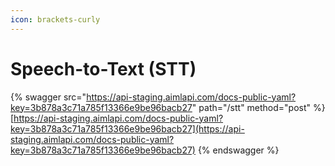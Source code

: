 ```yaml
---
icon: brackets-curly
---
```


# Speech-to-Text (STT)

{% swagger src="https://api-staging.aimlapi.com/docs-public-yaml?key=3b878a3c71a785f13366e9be96bacb27" path="/stt" method="post" %}
[https://api-staging.aimlapi.com/docs-public-yaml?key=3b878a3c71a785f13366e9be96bacb27](https://api-staging.aimlapi.com/docs-public-yaml?key=3b878a3c71a785f13366e9be96bacb27)
{% endswagger %}
